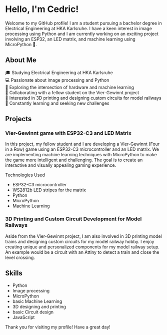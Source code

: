 # Hello, I'm Cedric!

Welcome to my GitHub profile! I am a student pursuing a bachelor degree in Electrical Engineering at HKA Karlsruhe. I have a keen interest in image processing using Python and I am currently working on an exciting project involving an ESP32, an LED matrix, and machine learning using MicroPython 🐍.

## About Me

🎓 Studying Electrical Engineering at HKA Karlsruhe  
💻 Passionate about image processing and Python  
🔬 Exploring the intersection of hardware and machine learning  
🤝 Collaborating with a fellow student on the Vier-Gewinnt project  
🚂 Interested in 3D printing and designing custom circuits for model railways  
🌱 Constantly learning and seeking new challenges

## Projects

### Vier-Gewinnt game with ESP32-C3 and LED Matrix
In this project, my fellow student and I are developing a Vier-Gewinnt (Four in a Row) game using an ESP32-C3 microcontroller and an LED matrix. We are implementing machine learning techniques with MicroPython to make the game more intelligent and challenging. The goal is to create an interactive and visually appealing gaming experience.

Technologies Used
- ESP32-C3 microcontroller
- WS2812b LED stripes for the matrix
- Python
- MicroPython
- Machine Learning

### 3D Printing and Custom Circuit Development for Model Railways
Aside from the Vier-Gewinnt project, I am also involved in 3D printing model trains and designing custom circuits for my model railway hobby. I enjoy creating unique and personalized components for my model railway setup. An example would be a circuit with an Attiny to detect a train and close the level crossing.

## Skills
- Python
- Image processing
- MicroPython
- basic Machine Learning
- 3D designing and printing
- basic Circuit design
- JavaScript


<!-- ## Contact
Feel free to reach out to me if you have any questions, suggestions, or collaboration opportunities. You can connect with me via:

Email: john@example.com
LinkedIn: John Doe
-->

Thank you for visiting my profile! Have a great day!
